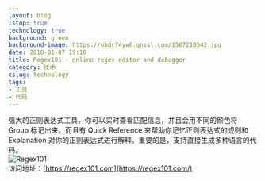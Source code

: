 ```yaml
---
layout: blog
istop: true
technology: true
background: green
background-image: https://obdr74yw6.qnssl.com/1507210542.jpg
date: 2018-01-07 19:10
title: Regex101 - online regex editor and debugger
category: 技术
cslug: technology
tags:
- 工具
- 代码
---
```


强大的正则表达式工具，你可以实时查看匹配信息，并且会用不同的颜色将 Group 标记出来。而且有 Quick Reference 来帮助你记忆正则表达式的规则和 Explanation 对你的正则表达式进行解释。重要的是，支持直接生成多种语言的代码。  
![Regex101](https://obdr74yw6.qnssl.com/image/blGOdSgh1SBmYHZZAUzHrDpmj6GygN0QsymTd2i2.png)  
访问地址：[https://regex101.com](https://regex101.com/)